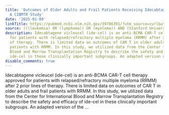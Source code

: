 ```yaml
---
title: 'Outcomes of Older Adults and Frail Patients Receiving Idecabtagene Vicleucel:
  A CIBMTR Study'
date: '2025-01-09'
linkTitle: https://pubmed.ncbi.nlm.nih.gov/39786391/?utm_source=curl&utm_medium=rss&utm_campaign=pubmed-2&utm_content=1Rkszs2HVZ2RHP33OibaNFew6VK-LzjJWTD4GwmLlk8B-wCceh&fc=20220923065203&ff=20250110170832&v=2.18.0.post9+e462414
source: (((leukemia) OR (lymphoma)) OR (myeloma)) AND (Stanford University[Affiliation])
description: Idecabtagene vicleucel (ide-cel) is an anti-BCMA CAR-T cell therapy approved
  for patients with relapsed/refractory multiple myeloma (RRMM) after 2 prior lines
  of therapy. There is limited data on outcomes of CAR T in older adults and frail
  patients with RRMM. In this study, we utilized data from the Center for International
  Blood and Marrow Transplantation Registry to describe the safety and efficacy of
  ide-cel in these clinically important subgroups. An adapted version of the ...
disable_comments: true
---
```

Idecabtagene vicleucel (ide-cel) is an anti-BCMA CAR-T cell therapy approved for patients with relapsed/refractory multiple myeloma (RRMM) after 2 prior lines of therapy. There is limited data on outcomes of CAR T in older adults and frail patients with RRMM. In this study, we utilized data from the Center for International Blood and Marrow Transplantation Registry to describe the safety and efficacy of ide-cel in these clinically important subgroups. An adapted version of the ...